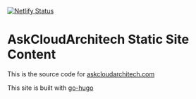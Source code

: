 [![Netlify Status](https://api.netlify.com/api/v1/badges/727bc644-d47d-48d0-9e4d-056516c61ba1/deploy-status)](https://app.netlify.com/sites/quirky-curie-b8fc2c/deploys)
# AskCloudArchitech Static Site Content

This is the source code for [askcloudarchitech.com](https://askcloudarchitech.com)

This site is built with [go-hugo](https://gohugo.io/)
